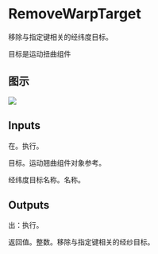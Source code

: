 # RemoveWarpTarget

移除与指定键相关的经纬度目标。

目标是运动扭曲组件

## 图示

![]($-20221218-20075371.png)

## Inputs

在。执行。

目标。运动翘曲组件对象参考。

经纬度目标名称。名称。  

## Outputs

出：执行。

返回值。整数。移除与指定键相关的经纱目标。

